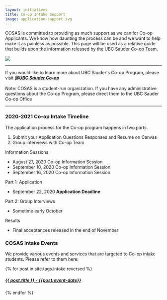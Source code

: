 ```yaml
---
layout: initiatives
title: Co-op Intake Support
image: application-support.svg
---
```


COSAS is committed to providing as much support as we can for Co-op Applicants. We know how daunting the process can be and we want to help make it as painless as possible. This page will be used as a relative guide that builds upon the information released by the UBC Sauder Co-op Team. 

<img class="w-100 h-100" src='{{ site.baseurl }}/static_files/assets/images/intake/support.jpg'/>

* * *
If you would like to learn more about UBC Sauder's Co-op Program, please visit  **_[@UBC Sauder Co-op](https://mybcom.sauder.ubc.ca/career-experience/co-op-program)_**  
<br>
Note: COSAS is a student-run organization. If you have any administrative questions about the Co-op Program, please direct them to the UBC Sauder Co-op Office

* * *

### 2020-2021 Co-op Intake Timeline
The application process for the Co-op program happens in two parts. 
1. Submit your Application Questions Responses and Resume on Canvas
2. Group interviews with Co-op Team

Information Sessions
* August 27, 2020 Co-op Information Session
* September 10, 2020 Co-op Information Session
* September 16, 2020 Co-op Information Session

<!---->

Part 1: Application
* September 22, 2020 **Application Deadline**  

<!---->

Part 2: Group Interviews
* Sometime early October  

<!---->

Results
* Final acceptances released in the end of November


### COSAS Intake Events  

We provide various events and services that are targeted to Co-op intake students. Please refer to them here: 

<div>
  {% for post in site.tags.intake reversed %}
      <a class="btn-primary card card-body row my-3 text-dark" href="{{ post.url }}">
        <h5>{{ post.title }} - {{post.event-date}}</h5>
      </a>
  {% endfor %}
</div>